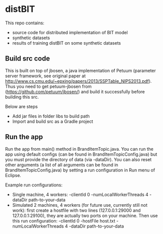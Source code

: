 # distBIT
This repo contains:
+ source code for distributed implementation of BIT model
+ synthetic datasets
+ results of training distBIT on some synthetic datasets

## Build src code
This is built on top of jbosen, a java implementation of Petuum (parameter server framework, see original paper at http://www.cs.cmu.edu/~epxing/papers/2013/SSPTable_NIPS2013.pdf). Thus you need to get petuum-jbosen from (https://github.com/petuum/jbosen/) and build it successfully before building this src.

Below are steps
+ Add jar files in folder libs to build path
+ Import and build src as a Gradle project

## Run the app
Run the app from main() method in BrandItemTopic.java. You can run the app using default configs (can be found in BrandItemTopicConfig.java) but you must provide the directory of data (via -dataDir). You can also reset other arguments (a list of all arguments can be found in BrandItemTopicConfig.java) by setting a run configuration in Run menu of Eclipse.

Example run configurations:
+ Single machine, 4 workers:  -clientId 0 -numLocalWorkerThreads 4 -dataDir path-to-your-data
+ Simulated 2 machines, 4 workers (for future use, currently still not work): first create a hostfile with two lines (127.0.0.1:29000 and 127.0.0.1:29100), they are actually two ports on your machine. Then use this run configuration:  -clientId 0 -hostFile host.txt -numLocalWorkerThreads 4 -dataDir path-to-your-data
